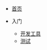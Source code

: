 <!-- _navbar.md -->

* [首页](./README.md)

* 入门
  
    * [开发工具](开发工具/index.md)
    * [测试](java/线程池/SpringBoot自定义线程池.md)
    

